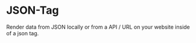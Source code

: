 # JSON-Tag
Render data from JSON locally or from a API / URL on your website inside of a json tag. 
